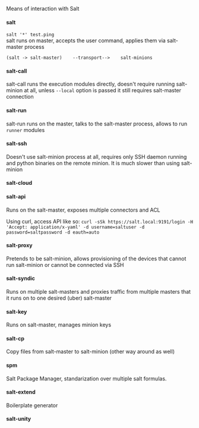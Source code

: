 Means of interaction with Salt

#### salt

`salt '*' test.ping`  
salt runs on master, accepts the user command, applies them via salt-master process

`(salt -> salt-master)    --transport-->    salt-minions`

#### salt-call

salt-call runs the execution modules directly, doesn't require running salt-minion at all, unless `--local` option is passed it still requires salt-master connection

#### salt-run

salt-run runs on the master, talks to the salt-master process, allows to run `runner` modules

#### salt-ssh

Doesn't use salt-minion process at all, requires only SSH daemon running and python binaries on the remote minion. It is much slower than using salt-minion

#### salt-cloud

#### salt-api

Runs on the salt-master, exposes multiple connectors and ACL

Using curl, access API like so: `curl -sSk https://salt.local:9191/login -H 'Accept: application/x-yaml' -d username=saltuser -d password=saltpassword -d eauth=auto`

#### salt-proxy

Pretends to be salt-minion, allows provisioning of the devices that cannot run salt-minion or cannot be connected via SSH

#### salt-syndic

Runs on multiple salt-masters and proxies traffic from multiple masters that it runs on to one desired (uber) salt-master 

#### salt-key

Runs on salt-master, manages minion keys

#### salt-cp

Copy files from salt-master to salt-minion (other way around as well)

#### spm

Salt Package Manager, standarization over multiple salt formulas.

#### salt-extend

Boilerplate generator

#### salt-unity

